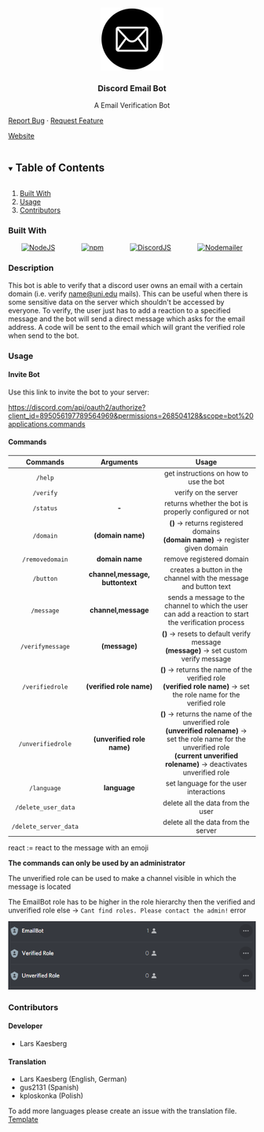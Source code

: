 <!--
*** Build using the Best-README-Template.
-->

<!-- PROJECT LOGO -->
<br />
<p align="center">
<a><img src="images/emailbot.png" alt="EmailBot" width="128" height="128" title="EmailBot"></a>
  <h3 align="center">Discord Email Bot</h3>
  <p align="center">
    A Email Verification Bot<br />
    <p>
    <a href="https://github.com/lkaesberg/EmailBot/issues">Report Bug</a>
    ·
    <a href="https://github.com/lkaesberg/EmailBot/issues">Request Feature</a>
    </p>
    <a href="https://emailbot.larskaesberg.de/">Website</a>
  </p>
</p>



<!-- TABLE OF CONTENTS -->
<details open="open">
  <summary><h2 style="display: inline-block">Table of Contents</h2></summary>
  <ol>
    <li>
      <a href="#built-with">Built With</a>
    </li>
    <li>
        <a href="#usage">Usage</a>
    </li>
    <li>
        <a href="#contributors">Contributors</a>
    </li>
  </ol>

</details>

### Built With

<div style="display: -ms-flexbox;     display: -webkit-flex;     display: flex;     -webkit-flex-direction: row;     -ms-flex-direction: row;     flex-direction: row;     -webkit-flex-wrap: wrap;     -ms-flex-wrap: wrap;     flex-wrap: wrap;     -webkit-justify-content: space-around;     -ms-flex-pack: distribute;     justify-content: space-around;     -webkit-align-content: stretch;     -ms-flex-line-pack: stretch;     align-content: stretch;     -webkit-align-items: flex-start;     -ms-flex-align: start;     align-items: flex-start;">
<a href="https://nodejs.org/en/"><img src="https://chris-noring.gallerycdn.vsassets.io/extensions/chris-noring/node-snippets/1.3.2/1606066290744/Microsoft.VisualStudio.Services.Icons.Default" alt="NodeJS" width="64" height="64" title="NodeJS"></a>
<a href="https://www.npmjs.com/"><img src="https://upload.wikimedia.org/wikipedia/commons/thumb/d/db/Npm-logo.svg/1280px-Npm-logo.svg.png" alt="npm" width="164" height="64" title="npm"></a>
<a href="https://discord.js.org/#/"><img src="https://discordjs.guide/meta-image.png" alt="DiscordJS" width="64" height="64" title="DiscordJS"></a>
<a href="https://nodemailer.com/about/"><img src="https://nodemailer.com/nm_logo_200x136.png" alt="Nodemailer" width="94" height="64" title="Nodemailer"></a>
</div>

### Description

This bot is able to verify that a discord user owns an email with a certain domain (i.e. verify name@uni.edu mails).
This can be useful when there is some sensitive data on the server which shouldn't be accessed by everyone. To verify,
the user just has to add a reaction to a specified message and the bot will send a direct message which asks for the
email address. A code will be sent to the email which will grant the verified role when send to the bot.

### Usage

#### Invite Bot

Use this link to invite the bot to your server:

https://discord.com/api/oauth2/authorize?client_id=895056197789564969&permissions=268504128&scope=bot%20applications.commands

#### Commands

|       Commands        |            Arguments            |                                                                                                Usage                                                                                                |
|:---------------------:|:-------------------------------:|:---------------------------------------------------------------------------------------------------------------------------------------------------------------------------------------------------:|
|        `/help`        |                                 |                                                                               get instructions on how to use the bot                                                                                |
|       `/verify`       |                                 |                                                                                        verify on the server                                                                                         |
|       `/status`       |              **-**              |                                                                        returns whether the bot is properly configured or not                                                                        |
|       `/domain`       |        **(domain name)**        |                                                         **()** -> returns registered domains<br>**(domain name)** -> register given domain                                                          |
|    `/removedomain`    |         **domain name**         |                                                                                      remove registered domain                                                                                       |
|       `/button`       | **channel,message, buttontext** |                                                                  creates a button in the channel with the message and button text                                                                   |
|      `/message`       |       **channel,message**       |                                                sends a message to the channel to which the user can add a reaction to start the verification process                                                |
|   `/verifymessage`    |          **(message)**          |                                                     **()** -> resets to default verify message <br> **(message)** -> set custom verify message                                                      |
|    `/verifiedrole`    |    **(verified role name)**     |                                      **()** -> returns the name of the verified role <br> **(verified role name)** -> set the role name for the verified role                                       |
|   `/unverifiedrole`   |   **(unverified role name)**    | **()** -> returns the name of the unverified role <br> **(unverified rolename)** -> set the role name for the unverified role <br> **(current unverified rolename)** -> deactivates unverified role |
|      `/language`      |          **language**           |                                                                               set language for the user interactions                                                                                |
|  `/delete_user_data`  |                                 |                                                                                  delete all the data from the user                                                                                  |
| `/delete_server_data` |                                 |                                                                                 delete all the data from the server                                                                                 |

react := react to the message with an emoji

**The commands can only be used by an administrator**

The unverified role can be used to make a channel visible in which the message is located

The EmailBot role has to be higher in the role hierarchy then the verified and unverified role else
-> `Cant find roles. Please contact the admin!` error

![img.png](images/bothierarchy.png)

### Contributors

#### Developer

- Lars Kaesberg

#### Translation

- Lars Kaesberg (English, German)
- gus2131 (Spanish)
- kploskonka (Polish)

To add more languages please create an issue with the translation file. [Template](language/english.json)
